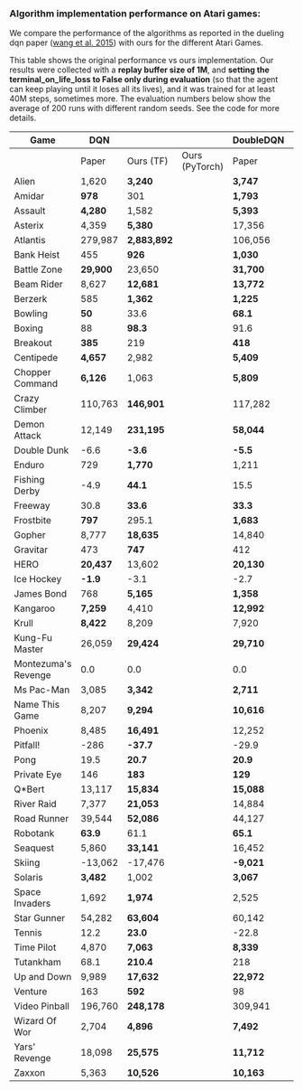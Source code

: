 ### Algorithm implementation performance on Atari games:
We compare the performance of the algorithms as reported in the dueling dqn paper ([wang et al. 2015](https://arxiv.org/pdf/1511.06581.pdf)) with ours for the different Atari Games.

This table shows the original performance vs ours implementation. Our results were collected with a **replay 
buffer size of 1M**, and **setting the terminal_on_life_loss to False only during evaluation** (so that the agent 
can keep playing until it loses all its lives), and it was trained for at least 40M steps, sometimes more.
The evaluation numbers below show the average of 200 runs with different random seeds. See the code for more
details.

| Game                | DQN         |               |                | DoubleDQN  |               | DuelingDQN  |               |
|---------------------|-------------|---------------|----------------|------------|---------------|-------------|---------------|
|                     | Paper       | Ours (TF)     | Ours (PyTorch) | Paper      | Ours (TF)     | Paper       | Ours (TF)     |
| Alien               | 1,620       | **3,240**     | | **3,747**  | 2,618         | **4,461**   | 2,281         |
| Amidar              | **978**     | 301           | | **1,793**  | 703           | **2,354**   | 527           |
| Assault             | **4,280**   | 1,582         | | **5,393**  | 3,132         | **4,621**   | 2,432         |
| Asterix             | 4,359       | **5,380**     | | 17,356     | **19,031**    | **28,188**  | 5,297         |
| Atlantis            | 279,987     | **2,883,892** | | 106,056    | **2,774,910** | 382,572     | **2,681,685** |
| Bank Heist          | 455         | **926**       | | **1,030**  | 873           | **1,611**   | 976           |
| Battle Zone         | **29,900**  | 23,650        | | **31,700** | 29,820        | **37,150**  | 34,385        |
| Beam Rider          | 8,627       | **12,681**    | | **13,772** | 9,978         | **12,164**  | 8,607         |
| Berzerk             | 585         | **1,362**     | | **1,225**  | 1,157         | **1,472**   | 1,182         |
| Bowling             | **50**      | 33.6          | | **68.1**   | 52.8          | **65.5**    | 29.3          |
| Boxing              | 88          | **98.3**      | | 91.6       | **99.2**      | **99.4**    | 99.1          |
| Breakout            | **385**     | 219           | | **418**    | 396.4         | 345         | **402**       |
| Centipede           | **4,657**   | 2,982         | | **5,409**  | 2,211         | **7,561**   | 2,516         |
| Chopper Command     | **6,126**   | 1,063         | | **5,809**  | 1,525         | **11,215**  | 1,396         |
| Crazy Climber       | 110,763     | **146,901**   | | 117,282    | **133,573**   | **143,570** | 142,660       |
| Demon Attack        | 12,149      | **231,195**   | | **58,044** | 23,389        | 60,813      | |
| Double Dunk         | -6.6        | **-3.6**      | | **-5.5**   | -10.2         | 0.1         | |
| Enduro              | 729         | **1,770**     | | 1,211      | **1,728**     | 2,258       | |
| Fishing Derby       | -4.9        | **44.1**      | | 15.5       | **28.1**      | 46.4        | |
| Freeway             | 30.8        | **33.6**      | | **33.3**   | 32.8          | 0.0         | |
| Frostbite           | **797**     | 295.1         | | **1,683**  | 224.1         | **4,672**   | 1,498         |
| Gopher              | 8,777       | **18,635**    | | 14,840     | **16,954**    | 15,718      | **18,982**    |
| Gravitar            | 473         | **747**       | | 412        | **616**       | 588         | **715**       |
| HERO                | **20,437**  | 13,602        | | **20,130** | 15,039        | **20,818**  | 14,652        |
| Ice Hockey          | **-1.9**    | -3.1          | | -2.7       | **-2.4**      | **0.5**     | -2.8          |
| James Bond          | 768         | **5,165**     | | **1,358**  | 1,143         | **1,312**   | 1,131         |
| Kangaroo            | **7,259**   | 4,410         | | **12,992** | 5,508         | **14,854**  | 4,601         |
| Krull               | **8,422**   | 8,209         | | 7,920      | **8,813**     | **11,451**  | 8,407         |
| Kung-Fu Master      | 26,059      | **29,424**    | | **29,710** | 24,916        | 34,294      | **34,698**    |
| Montezuma's Revenge | 0.0         | 0.0           | | 0.0        | 0.0           | 0.0          | |
| Ms Pac-Man          | 3,085       | **3,342**     | | **2,711**  | 2,578         | **6,283**   | 3,132         |
| Name This Game      | 8,207       | **9,294**     | | **10,616** | 10,313        | **11,971**  | 9,315         |
| Phoenix             | 8,485       | **16,491**    | | 12,252     | **15,866**    | 23,092             | |
| Pitfall!            | -286        | **-37.7**     | | -29.9      | **-6.6**      | 0.0                | |
| Pong                | 19.5        | **20.7**      | | **20.9**   | 20.5          | **21.0**    | 20.7           |
| Private Eye         | 146         | **183**       | | **129**    | 116           | 103         | **129**       |
| Q*Bert              | 13,117      | **15,834**    | | **15,088** | 14,100        | **19,220**  | 14,548        |
| River Raid          | 7,377       | **21,053**    | | 14,884     | **19,931**    | **21,162**  | 19,061        |
| Road Runner         | 39,544      | **52,086**    | | 44,127     | **53,132**    | **69,524**  | 52,061        |
| Robotank            | **63.9**    | 61.1          | | **65.1**   | 62.1          | **65.3**    | 62.0          |
| Seaquest            | 5,860       | **33,141**    | | 16,452     | **40,700**    | **50,254**  | 24,952        |
| Skiing              | -13,062     | -17,476       | | **-9,021** | -16,244       | -8,857             | |
| Solaris             | **3,482**   | 1,002         | | **3,067**  | 2,201         | 2,250              | |
| Space Invaders      | 1,692       | **1,974**     | | 2,525      | **5,239**     | 6,427              | |
| Star Gunner         | 54,282      | **63,604**    | | 60,142     | **77,646**    | 89,238             | |
| Tennis              | 12.2        | **23.0**      | | -22.8      | **23.0**      | 5.1                | |
| Time Pilot          | 4,870       | **7,063**     | | **8,339**  | 6,485         | 11,666             | |
| Tutankham           | 68.1        | **210.4**     | | 218        | **231**       | 211                | |
| Up and Down         | 9,989       | **17,632**    | | **22,972** | 20,235        | 44,939             | |
| Venture             | 163         | **592**       | | 98         | **614**       | 497                | |
| Video Pinball       | 196,760     | **248,178**   | | 309,941    | **338,382**   | 98,209             | |
| Wizard Of Wor       | 2,704       | **4,896**     | | **7,492**  | 5,769         | 7,855              | |
| Yars' Revenge       | 18,098      | **25,575**    | | **11,712** | 27,087        | 49,622             | |
| Zaxxon              | 5,363       | **10,526**    | | **10,163** | 9,706         | 12,944             | |
